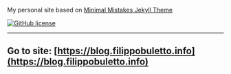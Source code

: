 My personal site based on [Minimal Mistakes Jekyll Theme](https://mmistakes.github.io/minimal-mistakes/)

[![GitHub license](https://img.shields.io/badge/license-CC_BY_4.0-green)](https://raw.githubusercontent.com/filippobuletto/blog/master/LICENSE)

---

## Go to site: [https://blog.filippobuletto.info](https://blog.filippobuletto.info)
